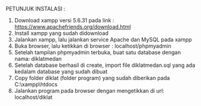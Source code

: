 PETUNJUK INSTALASI :

1. Download xampp versi 5.6.31 pada link : https://www.apachefriends.org/download.html
2. Install xampp yang sudah didownload
3. Jalankan xampp, lalu jalankan service Apache dan MySQL pada xampp
4. Buka browser, lalu ketikkan di browser : localhost/phpmyadmin
5. Setelah tampilan phpmyadmin terbuka, buat satu database dengan nama: diklatmedan
6. Setelah database berhasil di create, import file diklatmedan.sql yang ada kedalam database yang sudah dibuat
7. Copy folder diklat (folder program) yang sudah diberikan pada C:\xampp\htdocs
8. Jalankan program pada browser dengan mengetikkan di url: localhost/diklat